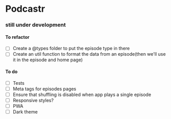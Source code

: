 # Podcastr

### still under development

#### To refactor

- [ ] Create a @types folder to put the episode type in there
- [ ] Create an util function to format the data from an episode(then we'll use it in the episode and home page)

#### To do

- [ ] Tests
- [ ] Meta tags for episodes pages
- [ ] Ensure that shuffling is disabled when app plays a single episode
- [ ] Responsive styles?
- [ ] PWA
- [ ] Dark theme
